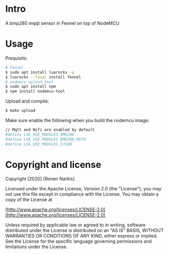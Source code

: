 # Intro

A bmp280 mqqt sensor in Fennel on top of NodeMCU


# Usage

Prequisits:

```bash
# Fennel
$ sudo apt install luarocks -y
$ luarocks --local install fennel
# nodemcu upload tool
$ sudo apt install npm
$ npm install nodemcu-tool
```

Upload and compile:

```bash
$ make upload
```

Make sure enable the following when you build the nodemcu image:

```bash
// Mqtt and Wifi are enabled by default
#define LUA_USE_MODULES_BME280
#define LUA_USE_MODULES_BME280_MATH
#define LUA_USE_MODULES_SJSON
```



# Copyright and license

Copyright [2020] [Ronen Narkis]

Licensed under the Apache License, Version 2.0 (the "License");
you may not use this file except in compliance with the License.
You may obtain a copy of the License at

  [http://www.apache.org/licenses/LICENSE-2.0](http://www.apache.org/licenses/LICENSE-2.0)

Unless required by applicable law or agreed to in writing, software
distributed under the License is distributed on an "AS IS" BASIS,
WITHOUT WARRANTIES OR CONDITIONS OF ANY KIND, either express or implied.
See the License for the specific language governing permissions and
limitations under the License.
